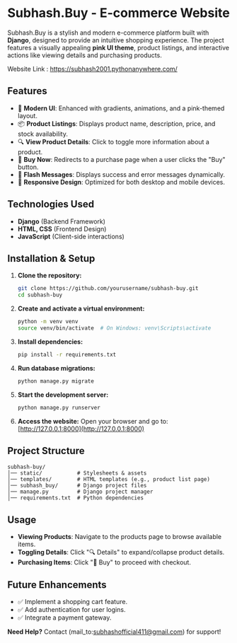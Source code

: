 # Subhash.Buy - E-commerce Website

Subhash.Buy is a stylish and modern e-commerce platform built with **Django**, designed to provide an intuitive shopping experience. The project features a visually appealing **pink UI theme**, product listings, and interactive actions like viewing details and purchasing products.

Website Link  :    https://subhash2001.pythonanywhere.com/

## Features

- 📌 **Modern UI**: Enhanced with gradients, animations, and a pink-themed layout.
- 📦 **Product Listings**: Displays product name, description, price, and stock availability.
- 🔍 **View Product Details**: Click to toggle more information about a product.
- 🛒 **Buy Now**: Redirects to a purchase page when a user clicks the "Buy" button.
- 📢 **Flash Messages**: Displays success and error messages dynamically.
- 📱 **Responsive Design**: Optimized for both desktop and mobile devices.

## Technologies Used

- **Django** (Backend Framework)
- **HTML, CSS** (Frontend Design)
- **JavaScript** (Client-side interactions)

## Installation & Setup

1. **Clone the repository:**

   ```bash
   git clone https://github.com/yourusername/subhash-buy.git
   cd subhash-buy
   ```

2. **Create and activate a virtual environment:**

   ```bash
   python -m venv venv
   source venv/bin/activate  # On Windows: venv\Scripts\activate
   ```

3. **Install dependencies:**

   ```bash
   pip install -r requirements.txt
   ```

4. **Run database migrations:**

   ```bash
   python manage.py migrate
   ```

5. **Start the development server:**

   ```bash
   python manage.py runserver
   ```

6. **Access the website:**
   Open your browser and go to: [http://127.0.0.1:8000](http://127.0.0.1:8000)

## Project Structure

```
subhash-buy/
│── static/           # Stylesheets & assets
│── templates/        # HTML templates (e.g., product list page)
│── subhash_buy/      # Django project files
│── manage.py         # Django project manager
│── requirements.txt  # Python dependencies
```

## Usage

- **Viewing Products**: Navigate to the products page to browse available items.
- **Toggling Details**: Click "🔍 Details" to expand/collapse product details.
- **Purchasing Items**: Click "🛒 Buy" to proceed with checkout.

## Future Enhancements

- ✅ Implement a shopping cart feature.
- ✅ Add authentication for user logins.
- ✅ Integrate a payment gateway.

 **Need Help?** Contact (mail_to:subhashofficial411@gmail.com) for support!


